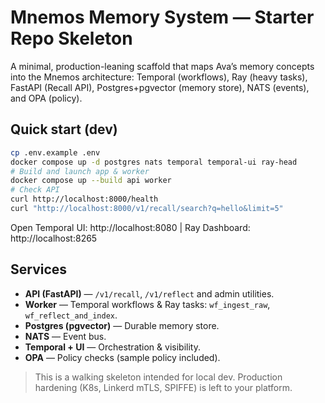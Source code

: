 
# Mnemos Memory System — Starter Repo Skeleton

A minimal, production-leaning scaffold that maps Ava’s memory concepts into the Mnemos architecture:
Temporal (workflows), Ray (heavy tasks), FastAPI (Recall API), Postgres+pgvector (memory store), NATS (events),
and OPA (policy).

## Quick start (dev)
```bash
cp .env.example .env
docker compose up -d postgres nats temporal temporal-ui ray-head
# Build and launch app & worker
docker compose up --build api worker
# Check API
curl http://localhost:8000/health
curl "http://localhost:8000/v1/recall/search?q=hello&limit=5"
```
Open Temporal UI: http://localhost:8080  | Ray Dashboard: http://localhost:8265

## Services
- **API (FastAPI)** — `/v1/recall`, `/v1/reflect` and admin utilities.
- **Worker** — Temporal workflows & Ray tasks: `wf_ingest_raw`, `wf_reflect_and_index`.
- **Postgres (pgvector)** — Durable memory store.
- **NATS** — Event bus.
- **Temporal + UI** — Orchestration & visibility.
- **OPA** — Policy checks (sample policy included).

> This is a walking skeleton intended for local dev. Production hardening (K8s, Linkerd mTLS, SPIFFE) is left to your platform.
